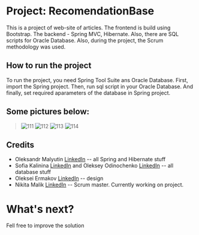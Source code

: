 Project: RecomendationBase
====================================

This is a project of web-site of articles. The frontend is build using Bootstrap. The backend - Spring MVC, Hibernate. Also, there are SQL scripts for Oracle Database. Also, during the project, the Scrum methodology was used.


How to run the project
---------------------------------
To run the project, you need Spring Tool Suite ans Oracle Database. First, import the Spring project. Then, run sql script in your Oracle Database. And finally, set required aparameters of the database in Spring project.

Some pictures below:
----------------------------------

>![111](https://cloud.githubusercontent.com/assets/8103060/4562309/7c9fc068-4f03-11e4-9e3c-550f21841db5.jpg)
>![112](https://cloud.githubusercontent.com/assets/8103060/4562311/7cbd3e40-4f03-11e4-9411-8341c27a578e.jpg)
>![113](https://cloud.githubusercontent.com/assets/8103060/4562310/7cbab652-4f03-11e4-8db5-ee4f6b4c0d39.jpg)
>![114](https://cloud.githubusercontent.com/assets/8103060/4562312/7cc042f2-4f03-11e4-9959-4893801a40a3.jpg)


Credits
----------------------------------
- Oleksandr Malyutin 
[LinkedIn](http://ua.linkedin.com/pub/oleksandr-malyutin/88/19/a41) -- all Spring and Hibernate stuff
- Sofia Kalinina [LinkedIn](http://ua.linkedin.com/pub/sofia-kalinina/55/b9/182) and Oleksey Odinochenko [LinkedIn](https://www.linkedin.com/pub/odynochenko-aleksey/61/bb4/457) -- all database stuff
- Oleksei Ermakov [LinkedIn](http://ua.linkedin.com/pub/alexey-iermakov/3a/2b8/296) -- design
- Nikita Malik [LinkedIn](https://www.linkedin.com/in/nvmalik) -- Scrum master. Currently working on project.


What's next?
=====================================
Fell free to improve the solution
